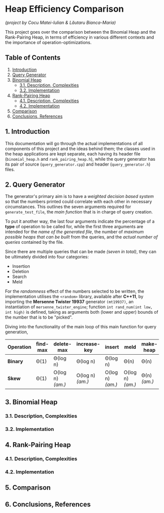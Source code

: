 # Heap Efficiency Comparison
*(project by Cocu Matei-Iulian & Lăutaru Bianca-Maria)*

This project goes over the comparison between the Binomial Heap and the Rank-Pairing Heap, in terms of efficiency in various different contexts and the importance of operation-optimizations.

## Table of Contents
1. [Introduction](#1-introduction)
2. [Query Generator](#2-query-generator)
3. [Binomial Heap](#3-binomial-heap)
    - [3.1. Description, Complexities](#31-description-complexities)
    - [3.2. Implementation](#32-implementation)
4. [Rank-Pairing Heap](#4-rank-pairing-heap)
    - [4.1. Description, Complexities](#41-description-complexities)
    - [4.2. Implementation](#42-implementation)
5. [Comparison](#5-comparison)
6. [Conclusions, References](#6-conclusions-references)

## 1. Introduction

This documentation will go through the actual implementations of all components of this project and the ideas behind them; the classes used in the heap applications are kept separate, each having its header file (`binomial_heap.h` and `rank_pairing_heap.h`), while the query generator has its pair of source (`query_generator.cpp`) and header (`query_generator.h`) files.

## 2. Query Generator

The generator's primary aim is to have a *weighted decision based system* so that the numbers printed could correlate with each other in necessary circumstances. This outlines the seven arguments required for `generate_test_file`, the *main function* that is in charge of query creation.

To put it another way, the last four arguments indicate the percentage of a **type** of operation to be called for, while the first three arguments are intended for the *name of the generated file*, the number of *maximum possible heaps that can be built* from the queries, and the *actual number of queries* contained by the file.

Since there are multiple queries that can be made *(seven in total)*, they can be ultimately divided into four categories:
* Insertion 
* Deletion
* Search 
* Meld

For the *randomness* effect of the numbers selected to be written, the implementation utilises the `<random>` library, available after **C++11**, by importing the **Mersenne Twister 19937** generator `(mt19937)`, an instantiation of `mersenne_twister_engine`; function `int rand_num(int low, int high)` is defined, taking as arguments both (lower and upper) bounds of the number that is to be "picked".

Diving into the functionality of the main loop of this main function for query generation,  

| Operation  | find-max | delete-max | increase-key | insert    | meld      | make-heap |
|------------|----------|------------|---------------|-----------|-----------|-----------|
| **Binary** | Θ(1)     | Θ(log n)   | Θ(log n)      | Θ(log n)  | Θ(n)      | Θ(n)      |
| **Skew**   | Θ(1)     | O(log n) *(am.)* | O(log n) *(am.)* | O(log n) *(am.)* | O(log n) *(am.)* | Θ(n) *(am.)* |


## 3. Binomial Heap
### 3.1. Description, Complexities
### 3.2. Implementation

## 4. Rank-Pairing Heap
### 4.1. Description, Complexities
### 4.2. Implementation

## 5. Comparison

## 6. Conclusions, References

